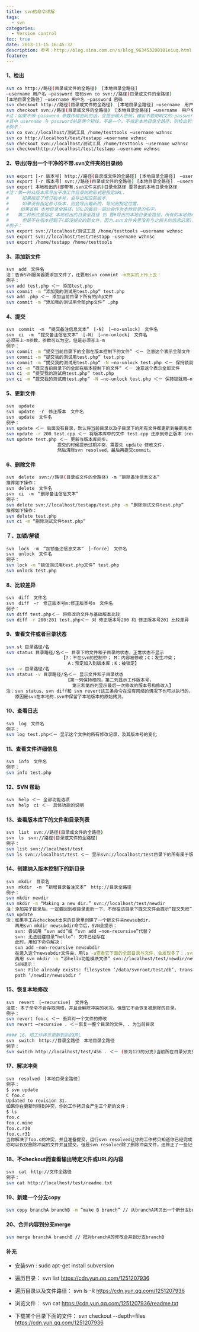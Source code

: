 ```yaml
---
title: svn的命令详解
tags:
  - svn
categories:
  - Version control
toc: true
date: 2013-11-15 16:45:32
description: 参考：http://blog.sina.com.cn/s/blog_963453200101eiuq.html
feature:
---
```


#### 1、检出
``` bash
svn co http://路径(目录或文件的全路径)　[本地目录全路径]
–username 用户名 –password 密码svn co svn://路径(目录或文件的全路径)　
[本地目录全路径] –username 用户名 –password 密码
svn checkout http://路径(目录或文件的全路径)　[本地目录全路径] –username　用户名
svn checkout svn://路径(目录或文件的全路径)　[本地目录全路径] –username　用户名
#注：如果不带–password 参数传输密码的话，会提示输入密码，建议不要用明文的–password 选项。
#其中 username 与 password前是两个短线，不是一个。不指定本地目录全路径，则检出到当前目录下。
#例子：
svn co svn://localhost/测试工具 /home/testtools –username wzhnsc
svn co http://localhost/test/testapp –username wzhnsc
svn checkout svn://localhost/测试工具 /home/testtools –username wzhnsc
svn checkouthttp://localhost/test/testapp –username wzhnsc
```
<!-- more -->
#### 2、导出(导出一个干净的不带.svn文件夹的目录树)
``` bash
svn export [-r 版本号] http://路径(目录或文件的全路径) [本地目录全路径]　–username　用户名
svn export [-r 版本号] svn://路径(目录或文件的全路径) [本地目录全路径]　–username　用户名
svn export 本地检出的(即带有.svn文件夹的)目录全路径 要导出的本地目录全路径
#注：第一种从版本库导出干净工作目录树的形式是指定URL，
#　　　如果指定了修订版本号，会导出相应的版本，
#　　　如果没有指定修订版本，则会导出最新的，导出到指定位置。
# 　　如果省略 本地目录全路径，URL的最后一部分会作为本地目录的名字。
#　　第二种形式是指定 本地检出的目录全路径 到 要#导出的本地目录全路径，所有的本地修改将会保留，
#　　　但是不在版本控制下(即没提交的新文件，因为.svn文件夹里没有与之相关的信息记录)的文件不会拷贝。 
#例子：
svn export svn://localhost/测试工具 /home/testtools –username wzhnsc
svn export svn://localhost/test/testapp –username wzhnsc
svn export /home/testapp /home/testtools
```
#### 3、添加新文件
``` bash
svn　add　文件名
注：告诉SVN服务器要添加文件了，还要用svn commint -m真实的上传上去！
例子：
svn add test.php ＜－ 添加test.php
svn commit -m “添加我的测试用test.php“ test.php
svn add .php ＜－ 添加当前目录下所有的php文件
svn commit -m “添加我的测试用全部php文件“ .php
```
#### 4、提交
``` bash
svn　commit　-m　“提交备注信息文本“　[-N]　[–no-unlock]　文件名
svn　ci　-m　“提交备注信息文本“　[-N]　[–no-unlock]　文件名
必须带上-m参数，参数可以为空，但是必须写上-m
例子：
svn commit -m “提交当前目录下的全部在版本控制下的文件“ ＜－ 注意这个表示全部文件
svn commit -m “提交我的测试用test.php“ test.php
svn commit -m “提交我的测试用test.php“ -N –no-unlock test.php ＜－ 保持锁就用–no-unlock开关
svn ci -m “提交当前目录下的全部在版本控制下的文件“ ＜－ 注意这个表示全部文件
svn ci -m “提交我的测试用test.php“ test.php
svn ci -m “提交我的测试用test.php“ -N –no-unlock test.php ＜－ 保持锁就用–no-unlock开关
```
#### 5、更新文件
``` bash
svn　update
svn　update　-r　修正版本　文件名
svn　update　文件名
例子：
svn update ＜－ 后面没有目录，默认将当前目录以及子目录下的所有文件都更新到最新版本
svn update -r 200 test.cpp ＜－ 将版本库中的文件 test.cpp 还原到修正版本（revision）200
svn update test.php ＜－ 更新与版本库同步。
　　　　　　　　　　　 提交的时候提示过期冲突，需要先 update 修改文件，
　　　　　　　　　　　 然后清除svn resolved，最后再提交commit。
```
#### 6、删除文件
``` bash
svn　delete　svn://路径(目录或文件的全路径) -m “删除备注信息文本”
推荐如下操作：
svn　delete　文件名
svn　ci　-m　“删除备注信息文本”
例子：
svn delete svn://localhost/testapp/test.php -m “删除测试文件test.php”
推荐如下操作：
svn delete test.php
svn ci -m “删除测试文件test.php”
```
#### ７、加锁/解锁
``` bash
svn　lock　-m　“加锁备注信息文本“　[–force]　文件名
svn　unlock　文件名
例子：
svn lock -m “锁信测试用test.php文件“ test.php
svn unlock test.php
```
#### 8、比较差异
``` bash
svn　diff　文件名
svn　diff　-r　修正版本号m:修正版本号n　文件名
例子：
svn diff test.php＜－ 将修改的文件与基础版本比较
svn diff -r 200:201 test.php＜－ 对 修正版本号200 和 修正版本号201 比较差异
```
#### 9、查看文件或者目录状态
``` bash
svn st 目录路径/名
svn status 目录路径/名＜－ 目录下的文件和子目录的状态，正常状态不显示
　　　　　　　　　　　　　【?：不在svn的控制中； M：内容被修改；C：发生冲突；
　　　　　　　　　　　　　　A：预定加入到版本库；K：被锁定】
svn -v 目录路径/名
svn status -v 目录路径/名＜－ 显示文件和子目录状态
　　　　　　　　　　　　　　【第一列保持相同，第二列显示工作版本号，
　　　　　　　　　　　　　　　第三和第四列显示最后一次修改的版本号和修改人】
注：svn status、svn diff和 svn revert这三条命令在没有网络的情况下也可以执行的，
　　原因是svn在本地的.svn中保留了本地版本的原始拷贝。
```
#### 10、查看日志
``` bash
svn　log　文件名
例子：
svn log test.php＜－ 显示这个文件的所有修改记录，及其版本号的变化
```
#### 11、查看文件详细信息
``` bash
svn　info　文件名
例子：
svn info test.php
```
#### 12、SVN 帮助
``` bash
svn　help ＜－ 全部功能选项
svn　help　ci ＜－ 具体功能的说明
```
#### 13、查看版本库下的文件和目录列表
``` bash
svn　list　svn://路径(目录或文件的全路径)
svn　ls　svn://路径(目录或文件的全路径)
例子：
svn list svn://localhost/test
svn ls svn://localhost/test ＜－ 显示svn://localhost/test目录下的所有属于版本库的文件和目录
```
#### 14、创建纳入版本控制下的新目录
``` bash
svn　mkdir　目录名
svn　mkdir　-m　“新增目录备注文本”　http://目录全路径
例子：
svn mkdir newdir
svn mkdir -m “Making a new dir.” svn://localhost/test/newdir
注：添加完子目录后，一定要回到根目录更新一下，不然在该目录下提交文件会提示“提交失败”
svn update
注：如果手工在checkout出来的目录里创建了一个新文件夹newsubdir，
　　再用svn mkdir newsubdir命令后，SVN会提示：
　　svn: 尝试用 “svn add”或 “svn add –non-recursive”代替？
　　svn: 无法创建目录“hello”: 文件已经存在
　　此时，用如下命令解决：
　　svn add –non-recursive newsubdir
　　在进入这个newsubdir文件夹，用ls -a查看它下面的全部目录与文件，会发现多了：.svn目录
　　再用 svn mkdir -m “添hello功能模块文件” svn://localhost/test/newdir/newsubdir 命令，
　　SVN提示：
　　svn: File already exists: filesystem ‘/data/svnroot/test/db’, transaction ‘4541-1’,
　　path ‘/newdir/newsubdir ‘
```
#### 15、恢复本地修改
``` bash
svn　revert　[–recursive]　文件名
注意: 本子命令不会存取网络，并且会解除冲突的状况。但是它不会恢复被删除的目录。
例子：
svn revert foo.c ＜－ 丢弃对一个文件的修改
svn revert –recursive . ＜－恢复一整个目录的文件，. 为当前目录

#### 16、把工作拷贝更新到别的URL
svn　switch　http://目录全路径　本地目录全路径
例子：
svn switch http://localhost/test/456 . ＜－ (原为123的分支)当前所在目录分支到localhost/test/456
```
#### 17、解决冲突
``` bash
svn　resolved　[本地目录全路径]
例子：
$ svn update
C foo.c
Updated to revision 31.
如果你在更新时得到冲突，你的工作拷贝会产生三个新的文件：
$ ls
foo.c
foo.c.mine
foo.c.r30
foo.c.r31
当你解决了foo.c的冲突，并且准备提交，运行svn resolved让你的工作拷贝知道你已经完成了所有事情。
你可以仅仅删除冲突的文件并且提交，但是svn resolved除了删除冲突文件，还修正了一些记录在工作拷贝管理区域的记录数据，所以我们推荐你使用这个命令。
```
#### 18、不checkout而查看输出特定文件或URL的内容
``` bash
svn　cat　http://文件全路径
例子：
svn cat http://localhost/test/readme.txt
```
#### 19、新建一个分支copy
``` bash
svn copy branchA branchB -m “make B branch” // 从branchA拷贝出一个新分支branchB
```
#### 20、合并内容到分支merge
``` bash
svn merge branchA branchB // 把对branchA的修改合并到分支branchB
```

#### 补充
* 安装svn :
sudo apt-get install subversion

* 遍历目录：
svn list https://cdn.yun.qq.com/1251207936 

* 遍历目录以及文件路径：
svn ls -R https://cdn.yun.qq.com/1251207936

* 浏览文件：
svn cat https://cdn.yun.qq.com/1251207936/readme.txt

* 下载某个目录下面的文件：
svn checkout --depth=files https://cdn.yun.qq.com/1251207936